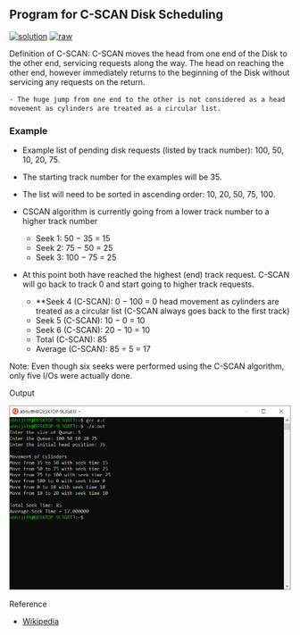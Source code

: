 ## Program for C-SCAN Disk Scheduling

[![solution](https://img.shields.io/badge/View-Solution-blue.svg?logo=appveyor&longCache=true&style=for-the-badge)](https://github.com/abhijithvijayan/System-Software-lab/blob/master/cycle-3/p_10/pg_10.c)
[![raw](https://img.shields.io/badge/-raw-green.svg?logo=appveyor&longCache=true&style=for-the-badge )](https://github.com/abhijithvijayan/System-Software-lab/raw/master/cycle-3/p_10/pg_10.c)

Definition of C-SCAN: C-SCAN moves the head from one end of the Disk to the other end, servicing requests along the way. The head on reaching the other end, however immediately returns to the beginning of the Disk without servicing any requests on the return.

    - The huge jump from one end to the other is not considered as a head movement as cylinders are treated as a circular list.

### Example

- Example list of pending disk requests (listed by track number): 100, 50, 10, 20, 75.
    
- The starting track number for the examples will be 35.
    
- The list will need to be sorted in ascending order: 10, 20, 50, 75, 100.

- CSCAN algorithm is currently going from a lower track number to a higher track number
    - Seek 1: 50 − 35 = 15
    - Seek 2: 75 − 50 = 25
    - Seek 3: 100 − 75 = 25

- At this point both have reached the highest (end) track request. C-SCAN will go back to track 0 and start going to higher track requests. 
    - **Seek 4 (C-SCAN): 0 − 100 = 0 head movement as cylinders are treated as a circular list (C-SCAN always goes back to the first track)
    - Seek 5 (C-SCAN): 10 − 0 = 10
    - Seek 6 (C-SCAN): 20 − 10 = 10
    - Total (C-SCAN): 85
    - Average (C-SCAN): 85 ÷ 5 = 17

Note: Even though six seeks were performed using the C-SCAN algorithm, only five I/Os were actually done. 

Output

![output_img](/out_img/p_10_out.jpg)

Reference

- [Wikipedia](https://en.wikipedia.org/wiki/Elevator_algorithm)

